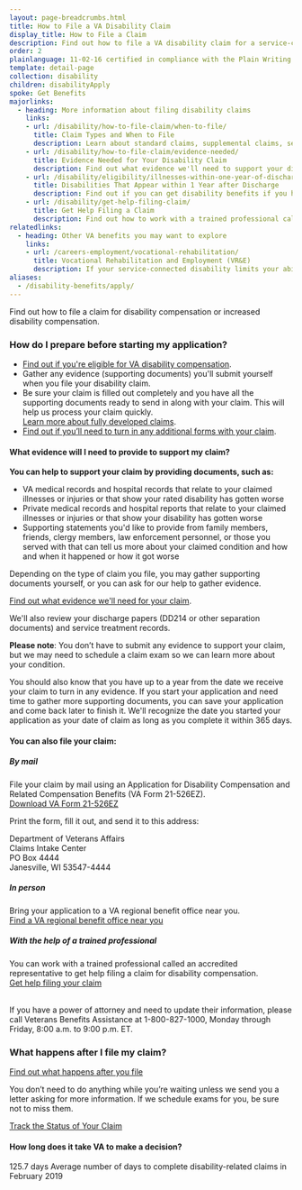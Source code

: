 ```yaml
---
layout: page-breadcrumbs.html
title: How to File a VA Disability Claim
display_title: How to File a Claim
description: Find out how to file a VA disability claim for a service-connected disability online, by mail, in person, or with the help of a trained professional. Learn how to prepare to apply for VA disability, what documents you'll need, and how to get help filing your claim.
order: 2
plainlanguage: 11-02-16 certified in compliance with the Plain Writing Act
template: detail-page
collection: disability
children: disabilityApply
spoke: Get Benefits
majorlinks:
  - heading: More information about filing disability claims
    links:
    - url: /disability/how-to-file-claim/when-to-file/
      title: Claim Types and When to File
      description: Learn about standard claims, supplemental claims, secondary claims, and more.
    - url: /disability/how-to-file-claim/evidence-needed/
      title: Evidence Needed for Your Disability Claim
      description: Find out what evidence we'll need to support your disability claim.
    - url: /disability/eligibility/illnesses-within-one-year-of-discharge/
      title: Disabilities That Appear within 1 Year after Discharge
      description: Find out if you can get disability benefits if you have signs of an illness within a year after being discharged from service.
    - url: /disability/get-help-filing-claim/
      title: Get Help Filing a Claim
      description: Find out how to work with a trained professional called an accredited representative to file your claim.
relatedlinks:
  - heading: Other VA benefits you may want to explore
    links:
    - url: /careers-employment/vocational-rehabilitation/
      title: Vocational Rehabilitation and Employment (VR&E)
      description: If your service-connected disability limits your ability to work or prevents you from working, find out if you can get VR&E benefits and services—like help exploring employment options and getting more training if required.
aliases:
  - /disability-benefits/apply/
---
```

<div itemscope itemtype ="http://schema.org/HowTo">
<div class="va-introtext" itemprop="description">

Find out how to file a claim for disability compensation or increased disability compensation. 

</div>

### How do I prepare before starting my application?

- [Find out if you're eligible for VA disability compensation](/disability/eligibility/). <br>
- Gather any evidence (supporting documents) you'll submit yourself when you file your disability claim.
- Be sure your claim is filled out completely and you have all the supporting documents ready to send in along with your claim. This will help us process your claim quickly. <br>
[Learn more about fully developed claims](/disability/how-to-file-claim/evidence-needed/fully-developed-claims). <br>
- [Find out if you’ll need to turn in any additional forms with your claim](/disability/how-to-file-claim/supplemental-forms/). <br>


<div class="feature" markdown="1" itemprop="steps" itemscope itemtype ="http://schema.org/HowToSection">

<h4 itemprop="name">What evidence will I need to provide to support my claim?</h4>
<div itemprop="itemListElement">
 
**You can help to support your claim by providing documents, such as:**

- VA medical records and hospital records that relate to your claimed illnesses or injuries or that show your rated disability has gotten worse
- Private medical records and hospital reports that relate to your claimed illnesses or injuries or that show your disability has gotten worse
- Supporting statements you'd like to provide from family members, friends, clergy members, law enforcement personnel, or those you served with that can tell us more about your claimed condition and how and when it happened or how it got worse

Depending on the type of claim you file, you may gather supporting documents yourself, or you can ask for our help to gather evidence. <br>

[Find out what evidence we'll need for your claim](/disability/how-to-file-claim/evidence-needed/).

We'll also review your discharge papers (DD214 or other separation documents) and service treatment records. 

**Please note**: You don’t have to submit any evidence to support your claim, but we may need to schedule a claim exam so we can learn more about your condition. 

You should also know that you have up to a year from the date we receive your claim to turn in any evidence. If you start your application and need time to gather more supporting documents, you can save your application and come back later to finish it. We'll recognize the date you started your application as your date of claim as long as you complete it within 365 days. 
</div>
</div>


<div id="react-applicationStatus" data-widget-type="disability-app-status"></div>

<div itemprop="steps" itemscope itemtype ="http://schema.org/HowToSection">

<h4 itemprop="name">You can also file your claim:</h4>
<div itemprop="itemListElement">

##### By mail

File your claim by mail using an Application for Disability Compensation and Related Compensation Benefits (VA Form 21-526EZ). <br>[Download VA Form 21-526EZ](https://www.vba.va.gov/pubs/forms/VBA-21-526EZ-ARE.pdf)

Print the form, fill it out, and send it to this address:

<p class="va-address-block">
Department of Veterans Affairs<br>
Claims Intake Center<br>
PO Box 4444<br>
Janesville, WI 53547-4444<br>
</p>

##### In person

Bring your application to a VA regional benefit office near you. <br>
[Find a VA regional benefit office near you](/find-locations/?facilityType=benefits)

##### With the help of a trained professional

You can work with a trained professional called an accredited representative to get help filing a claim for disability compensation. <br>
[Get help filing your claim](/disability/get-help-filing-claim/)

<br>
If you have a power of attorney and need to update their information, please call Veterans Benefits Assistance at 1-800-827-1000, Monday through Friday, 8:00 a.m. to 9:00 p.m. ET.


</div>
</div>

<div itemprop="steps" itemscope itemtype ="http://schema.org/HowToSection">

<h3 itemprop="name">What happens after I file my claim?</h3>
<div itemprop="itemListElement">

[Find out what happens after you file](/disability/after-you-file-claim/)

You don’t need to do anything while you’re waiting unless we send you a letter asking for more information. If we schedule exams for you, be sure not to miss them.

<a class="usa-button-primary" href="/track-claims">Track the Status of Your Claim</a>

<span id="days-to-complete-claim"></span>
#### How long does it take VA to make a decision?

<div class="card information" markdown="0">
<span class="number">125.7 days</span>
<span class="description">Average number of days to complete disability-related claims in February 2019</span>
</div>
</div>
</div>

<br>
